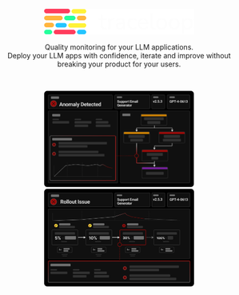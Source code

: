 <p align="center">
<a href="https://www.traceloop.dev/">
<img width="300" src="https://raw.githubusercontent.com/traceloop/.github/main/img/logo.svg">
</a>
</p>
<p align="center">
  Quality monitoring for your LLM applications. 
  <br>
  Deploy your LLM apps with confidence, iterate and improve without breaking your product for your users.
</p>
<br>
<p align="center">
<kbd>
<img width="300" src="https://raw.githubusercontent.com/traceloop/.github/main/img/anomaly.png">
<img width="300" src="https://raw.githubusercontent.com/traceloop/.github/main/img/rollout.png">
</kbd>
</p>
